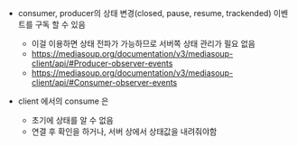 - consumer, producer의 상태 변경(closed, pause, resume, trackended) 이벤트를 구독 할 수 있음

  - 이걸 이용하면 상태 전파가 가능하므로 서버쪽 상태 관리가 필요 없음
  - https://mediasoup.org/documentation/v3/mediasoup-client/api/#Producer-observer-events
  - https://mediasoup.org/documentation/v3/mediasoup-client/api/#Consumer-observer-events

- client 에서의 consume 은
  - 초기에 상태를 알 수 없음
  - 연결 후 확인을 하거나, 서버 상에서 상태값을 내려줘야함
